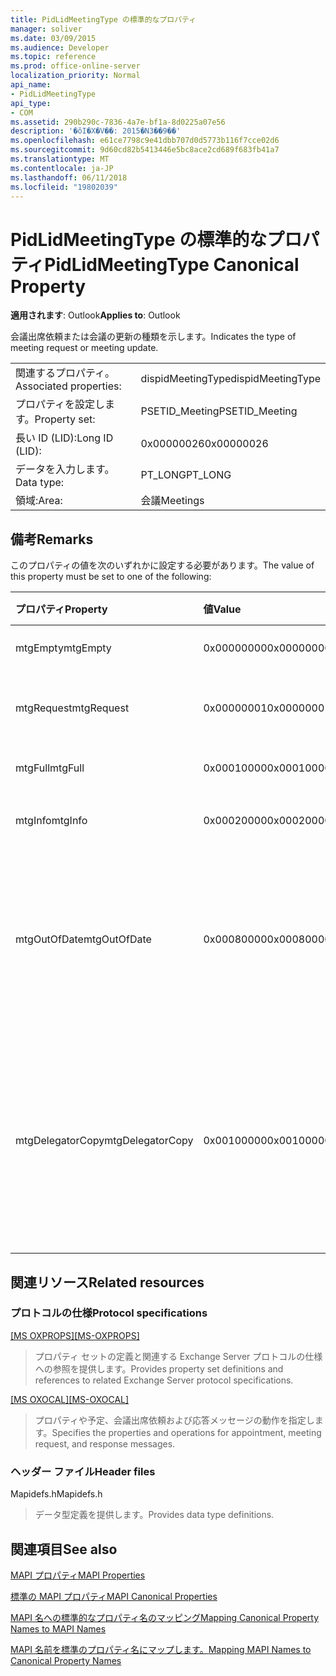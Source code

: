 ```yaml
---
title: PidLidMeetingType の標準的なプロパティ
manager: soliver
ms.date: 03/09/2015
ms.audience: Developer
ms.topic: reference
ms.prod: office-online-server
localization_priority: Normal
api_name:
- PidLidMeetingType
api_type:
- COM
ms.assetid: 290b290c-7836-4a7e-bf1a-8d0225a07e56
description: '�ŏI�X�V��: 2015�N3��9��'
ms.openlocfilehash: e61ce7798c9e41dbb707d0d5773b116f7cce02d6
ms.sourcegitcommit: 9d60cd82b5413446e5bc8ace2cd689f683fb41a7
ms.translationtype: MT
ms.contentlocale: ja-JP
ms.lasthandoff: 06/11/2018
ms.locfileid: "19802039"
---
```

# <a name="pidlidmeetingtype-canonical-property"></a><span data-ttu-id="cb957-103">PidLidMeetingType の標準的なプロパティ</span><span class="sxs-lookup"><span data-stu-id="cb957-103">PidLidMeetingType Canonical Property</span></span>

  
  
<span data-ttu-id="cb957-104">**適用されます**: Outlook</span><span class="sxs-lookup"><span data-stu-id="cb957-104">**Applies to**: Outlook</span></span> 
  
<span data-ttu-id="cb957-105">会議出席依頼または会議の更新の種類を示します。</span><span class="sxs-lookup"><span data-stu-id="cb957-105">Indicates the type of meeting request or meeting update.</span></span>
  
|||
|:-----|:-----|
|<span data-ttu-id="cb957-106">関連するプロパティ。</span><span class="sxs-lookup"><span data-stu-id="cb957-106">Associated properties:</span></span>  <br/> |<span data-ttu-id="cb957-107">dispidMeetingType</span><span class="sxs-lookup"><span data-stu-id="cb957-107">dispidMeetingType</span></span>  <br/> |
|<span data-ttu-id="cb957-108">プロパティを設定します。</span><span class="sxs-lookup"><span data-stu-id="cb957-108">Property set:</span></span>  <br/> |<span data-ttu-id="cb957-109">PSETID_Meeting</span><span class="sxs-lookup"><span data-stu-id="cb957-109">PSETID_Meeting</span></span>  <br/> |
|<span data-ttu-id="cb957-110">長い ID (LID):</span><span class="sxs-lookup"><span data-stu-id="cb957-110">Long ID (LID):</span></span>  <br/> |<span data-ttu-id="cb957-111">0x00000026</span><span class="sxs-lookup"><span data-stu-id="cb957-111">0x00000026</span></span>  <br/> |
|<span data-ttu-id="cb957-112">データを入力します。</span><span class="sxs-lookup"><span data-stu-id="cb957-112">Data type:</span></span>  <br/> |<span data-ttu-id="cb957-113">PT_LONG</span><span class="sxs-lookup"><span data-stu-id="cb957-113">PT_LONG</span></span>  <br/> |
|<span data-ttu-id="cb957-114">領域:</span><span class="sxs-lookup"><span data-stu-id="cb957-114">Area:</span></span>  <br/> |<span data-ttu-id="cb957-115">会議</span><span class="sxs-lookup"><span data-stu-id="cb957-115">Meetings</span></span>  <br/> |
   
## <a name="remarks"></a><span data-ttu-id="cb957-116">備考</span><span class="sxs-lookup"><span data-stu-id="cb957-116">Remarks</span></span>

<span data-ttu-id="cb957-117">このプロパティの値を次のいずれかに設定する必要があります。</span><span class="sxs-lookup"><span data-stu-id="cb957-117">The value of this property must be set to one of the following:</span></span>
  
|<span data-ttu-id="cb957-118">**プロパティ**</span><span class="sxs-lookup"><span data-stu-id="cb957-118">**Property**</span></span>|<span data-ttu-id="cb957-119">**値**</span><span class="sxs-lookup"><span data-stu-id="cb957-119">**Value**</span></span>|<span data-ttu-id="cb957-120">**説明**</span><span class="sxs-lookup"><span data-stu-id="cb957-120">**Description**</span></span>|
|:-----|:-----|:-----|
|<span data-ttu-id="cb957-121">mtgEmpty</span><span class="sxs-lookup"><span data-stu-id="cb957-121">mtgEmpty</span></span>  <br/> |<span data-ttu-id="cb957-122">0x00000000</span><span class="sxs-lookup"><span data-stu-id="cb957-122">0x00000000</span></span>  <br/> |<span data-ttu-id="cb957-123">指定されていません。</span><span class="sxs-lookup"><span data-stu-id="cb957-123">Unspecified.</span></span>  <br/> |
|<span data-ttu-id="cb957-124">mtgRequest</span><span class="sxs-lookup"><span data-stu-id="cb957-124">mtgRequest</span></span>  <br/> |<span data-ttu-id="cb957-125">0x00000001</span><span class="sxs-lookup"><span data-stu-id="cb957-125">0x00000001</span></span>  <br/> |<span data-ttu-id="cb957-126">最初の会議出席依頼の場合。</span><span class="sxs-lookup"><span data-stu-id="cb957-126">Initial meeting request.</span></span>  <br/> |
|<span data-ttu-id="cb957-127">mtgFull</span><span class="sxs-lookup"><span data-stu-id="cb957-127">mtgFull</span></span>  <br/> |<span data-ttu-id="cb957-128">0x00010000</span><span class="sxs-lookup"><span data-stu-id="cb957-128">0x00010000</span></span>  <br/> |<span data-ttu-id="cb957-129">フル更新します。</span><span class="sxs-lookup"><span data-stu-id="cb957-129">Full update.</span></span>  <br/> |
|<span data-ttu-id="cb957-130">mtgInfo</span><span class="sxs-lookup"><span data-stu-id="cb957-130">mtgInfo</span></span>  <br/> |<span data-ttu-id="cb957-131">0x00020000</span><span class="sxs-lookup"><span data-stu-id="cb957-131">0x00020000</span></span>  <br/> |<span data-ttu-id="cb957-132">情報を更新します。</span><span class="sxs-lookup"><span data-stu-id="cb957-132">Informational update.</span></span>  <br/> |
|<span data-ttu-id="cb957-133">mtgOutOfDate</span><span class="sxs-lookup"><span data-stu-id="cb957-133">mtgOutOfDate</span></span>  <br/> |<span data-ttu-id="cb957-134">0x00080000</span><span class="sxs-lookup"><span data-stu-id="cb957-134">0x00080000</span></span>  <br/> |<span data-ttu-id="cb957-135">この後に新しい会議出席依頼または会議の更新を受信しました。</span><span class="sxs-lookup"><span data-stu-id="cb957-135">A newer meeting request or meeting update was received after this one.</span></span>  <br/> |
|<span data-ttu-id="cb957-136">mtgDelegatorCopy</span><span class="sxs-lookup"><span data-stu-id="cb957-136">mtgDelegatorCopy</span></span>  <br/> |<span data-ttu-id="cb957-137">0x00100000</span><span class="sxs-lookup"><span data-stu-id="cb957-137">0x00100000</span></span>  <br/> |<span data-ttu-id="cb957-138">これは、委任者の場合、デリゲートのハンドルの会議に関連するオブジェクトに設定されています。</span><span class="sxs-lookup"><span data-stu-id="cb957-138">This is set on the delegator's copy when a delegate handles meeting-related objects.</span></span>  <br/> |
   
## <a name="related-resources"></a><span data-ttu-id="cb957-139">関連リソース</span><span class="sxs-lookup"><span data-stu-id="cb957-139">Related resources</span></span>

### <a name="protocol-specifications"></a><span data-ttu-id="cb957-140">プロトコルの仕様</span><span class="sxs-lookup"><span data-stu-id="cb957-140">Protocol specifications</span></span>

<span data-ttu-id="cb957-141">[[MS OXPROPS]](http://msdn.microsoft.com/library/f6ab1613-aefe-447d-a49c-18217230b148%28Office.15%29.aspx)</span><span class="sxs-lookup"><span data-stu-id="cb957-141">[[MS-OXPROPS]](http://msdn.microsoft.com/library/f6ab1613-aefe-447d-a49c-18217230b148%28Office.15%29.aspx)</span></span>
  
> <span data-ttu-id="cb957-142">プロパティ セットの定義と関連する Exchange Server プロトコルの仕様への参照を提供します。</span><span class="sxs-lookup"><span data-stu-id="cb957-142">Provides property set definitions and references to related Exchange Server protocol specifications.</span></span>
    
<span data-ttu-id="cb957-143">[[MS OXOCAL]](http://msdn.microsoft.com/library/09861fde-c8e4-4028-9346-e7c214cfdba1%28Office.15%29.aspx)</span><span class="sxs-lookup"><span data-stu-id="cb957-143">[[MS-OXOCAL]](http://msdn.microsoft.com/library/09861fde-c8e4-4028-9346-e7c214cfdba1%28Office.15%29.aspx)</span></span>
  
> <span data-ttu-id="cb957-144">プロパティや予定、会議出席依頼および応答メッセージの動作を指定します。</span><span class="sxs-lookup"><span data-stu-id="cb957-144">Specifies the properties and operations for appointment, meeting request, and response messages.</span></span>
    
### <a name="header-files"></a><span data-ttu-id="cb957-145">ヘッダー ファイル</span><span class="sxs-lookup"><span data-stu-id="cb957-145">Header files</span></span>

<span data-ttu-id="cb957-146">Mapidefs.h</span><span class="sxs-lookup"><span data-stu-id="cb957-146">Mapidefs.h</span></span>
  
> <span data-ttu-id="cb957-147">データ型定義を提供します。</span><span class="sxs-lookup"><span data-stu-id="cb957-147">Provides data type definitions.</span></span>
    
## <a name="see-also"></a><span data-ttu-id="cb957-148">関連項目</span><span class="sxs-lookup"><span data-stu-id="cb957-148">See also</span></span>



[<span data-ttu-id="cb957-149">MAPI プロパティ</span><span class="sxs-lookup"><span data-stu-id="cb957-149">MAPI Properties</span></span>](mapi-properties.md)
  
[<span data-ttu-id="cb957-150">標準の MAPI プロパティ</span><span class="sxs-lookup"><span data-stu-id="cb957-150">MAPI Canonical Properties</span></span>](mapi-canonical-properties.md)
  
[<span data-ttu-id="cb957-151">MAPI 名への標準的なプロパティ名のマッピング</span><span class="sxs-lookup"><span data-stu-id="cb957-151">Mapping Canonical Property Names to MAPI Names</span></span>](mapping-canonical-property-names-to-mapi-names.md)
  
[<span data-ttu-id="cb957-152">MAPI 名前を標準のプロパティ名にマップします。</span><span class="sxs-lookup"><span data-stu-id="cb957-152">Mapping MAPI Names to Canonical Property Names</span></span>](mapping-mapi-names-to-canonical-property-names.md)

